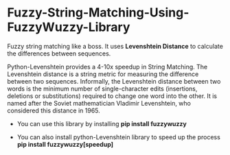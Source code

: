 # Fuzzy-String-Matching-Using-FuzzyWuzzy-Library

Fuzzy string matching like a boss. It uses <b>Levenshtein Distance</b> to calculate the differences between sequences. 

Python-Levenshtein provides a 4-10x speedup in String Matching. The Levenshtein distance is a string metric for measuring the difference between two sequences. Informally, the Levenshtein distance between two words is the minimum number of single-character edits (insertions, deletions or substitutions) required to change one word into the other. It is named after the Soviet mathematician Vladimir Levenshtein, who considered this distance in 1965.

- You can use this library by installing
<b>pip install fuzzywuzzy</b>

- You can also install python-Levenshtein library to speed up the process
<b>pip install fuzzywuzzy[speedup]</b>
